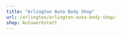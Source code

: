 ```yaml
---
title: "Arlington Auto Body Shop"
url: /arlington/arlington-auto-body-shop/
shop: Autowerkstatt
---
```

